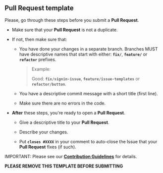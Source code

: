 ## Pull Request template

Please, go through these steps before you submit a **Pull Request**.

-   Make sure that your **Pull Request** is not a duplicate.

-   If not, then make sure that:

    -   You have done your changes in a separate branch.
        Branches MUST have descriptive names that start with either:
        **`fix/`**, **`feature/`** or **`refactor`** prefixes.

        > Example:
        >
        > Good: **`fix/signin-issue`**, **`feature/issue-templates`**
        > or **`refactor/button`**.

    -   You have a descriptive commit message with a short title (first line).

    -   Make sure there are no errors in the code.

-   **After** these steps, you're ready to open a **Pull Request**.

    -   Give a descriptive title to your **Pull Request**.

    -   Describe your changes.

    -   Put **`closes #XXXX`** in your comment to auto-close
        the Issue that your **Pull Request** fixes (if such).

IMPORTANT: Please see our
[**Contribution Guidelines**](https://github.com/Archoleat/stylelint-config-extended-scss/blob/main/CONTRIBUTING.md)
for details.

**PLEASE REMOVE THIS TEMPLATE BEFORE SUBMITTING**
